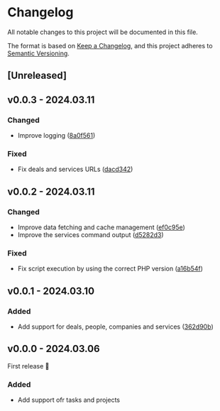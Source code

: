 # Changelog

All notable changes to this project will be documented in this file.

The format is based on [Keep a Changelog](https://keepachangelog.com/en/1.0.0/), and this project adheres to [Semantic Versioning](https://semver.org/spec/v2.0.0.html).

## [Unreleased]

## v0.0.3 - 2024.03.11

### Changed

- Improve logging ([8a0f561](https://github.com/studiometa/alfred-productive-workflow/commit/8a0f561))

### Fixed

- Fix deals and services URLs ([dacd342](https://github.com/studiometa/alfred-productive-workflow/commit/dacd342))

## v0.0.2 - 2024.03.11

### Changed

- Improve data fetching and cache management ([ef0c95e](https://github.com/studiometa/alfred-productive-workflow/commit/ef0c95e))
- Improve the services command output ([d5282d3](https://github.com/studiometa/alfred-productive-workflow/commit/d5282d3))

### Fixed

- Fix script execution by using the correct PHP version ([a16b54f](https://github.com/studiometa/alfred-productive-workflow/commit/a16b54f))

## v0.0.1 - 2024.03.10

### Added

- Add support for deals, people, companies and services ([362d90b](https://github.com/studiometa/alfred-productive-workflow/commit/362d90b))

## v0.0.0 - 2024.03.06

First release 🎉

### Added

- Add support ofr tasks and projects

